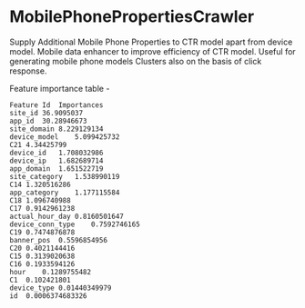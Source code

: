 # MobilePhonePropertiesCrawler
Supply Additional Mobile Phone Properties to CTR model apart from device model.
Mobile data enhancer to improve efficiency of CTR model.
Useful for generating mobile phone models Clusters also on the basis of click response.

Feature importance table -
```
Feature Id	Importances
site_id	36.9095037
app_id	30.28946673
site_domain	8.229129134
device_model	5.099425732
C21	4.34425799
device_id	1.708032986
device_ip	1.682689714
app_domain	1.651522719
site_category	1.538990119
C14	1.320516286
app_category	1.177115584
C18	1.096740988
C17	0.9142961238
actual_hour_day	0.8160501647
device_conn_type	0.7592746165
C19	0.7474876878
banner_pos	0.5596854956
C20	0.4021144416
C15	0.3139020638
C16	0.1933594126
hour	0.1289755482
C1	0.102421801
device_type	0.01440349979
id	0.0006374683326
```
